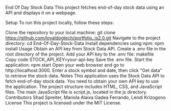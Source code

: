 End Of Day Stock Data
This project fetches end-of-day stock data using an API and displays it on a webpage.

Setup
To run this project locally, follow these steps:

Clone the repository to your local machine:
git clone <https://github.com/loyaldogtech/portfolio_js2.0.git>
Navigate to the project directory:
cd End-Of-Day-Stock-Data
Install dependencies using npm:
npm install
Usage
Obtain an API key from Stock Data API.
Create a .env file in the root directory of the project.
Add your API key to the .env file:
makefile
Copy code
STOCK_API_KEY=your-api-key
Save the .env file.
Start the application:
npm start
Open your web browser and go to http://localhost:3000.
Enter a stock symbol and date, then click "Get data" to retrieve the stock data.
Notes
This application uses the Stock Data API to fetch end-of-day stock data. You need to obtain your own API key to use the application.
The project structure includes HTML, CSS, and JavaScript files. The main JavaScript file is script.js, located in the js directory.
Contributors
Shad Spreiter, Mariola Alaixa Gadea Ferrando, Lendi Krizogono
License
This project is licensed under the MIT License.
